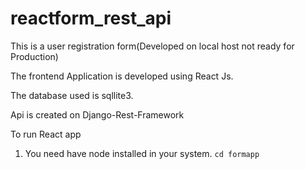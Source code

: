 # reactform_rest_api

This is a user registration form(Developed on local host not ready for Production)

The frontend Application is developed using React Js.

The database used is sqllite3.

Api is created on Django-Rest-Framework

To run React app

1. You need have node installed in your system.
	```cd formapp```




